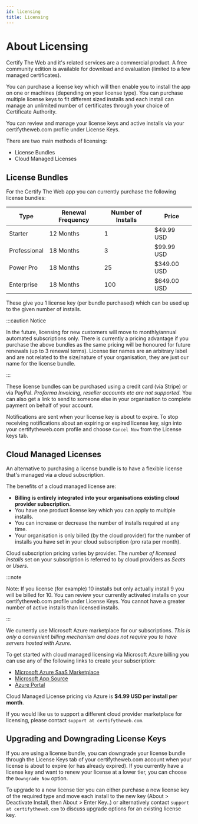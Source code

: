 ```yaml
---
id: licensing
title: Licensing
---
```


# About Licensing
Certify The Web and it's related services are a commercial product. A free community edition is available for download and evaluation (limited to a few managed certificates). 

You can purchase a license key which will then enable you to install the app on one or machines (depending on your license type). You can purchase multiple license keys to fit different sized installs and each install can manage an unlimited number of certificates through your choice of Certificate Authority.

You can review and manage your license keys and active installs via your certifytheweb.com profile under License Keys. 

There are two main methods of licensing:
- License Bundles
- Cloud Managed Licenses

## License Bundles
For the Certify The Web app you can currently purchase the following license bundles:

| Type          | Renewal Frequency | Number of Installs| Price         |
|---------------|-------------------|-------------------|---------------|
| Starter       | 12 Months         | 1                 | $49.99 USD    |
| Professional  | 18 Months         | 3                 | $99.99 USD    |
| Power Pro     | 18 Months         | 25                | $349.00 USD   |
| Enterprise    | 18 Months         | 100               | $649.00 USD   | 

These give you 1 license key (per bundle purchased) which can be used up to the given number of installs.

:::caution Notice

In the future, licensing for new customers will move to monthly/annual automated subscriptions only. There is currently a pricing advantage if you purchase the above bundles as the same pricing will be honoured for future renewals (up to 3 renewal terms).
License tier names are an arbitrary label and are not related to the size/nature of your organisation, they are just our name for the license bundle.

:::

These license bundles can be purchased using a credit card (via Stripe) or via PayPal. *Proforma Invoicing, reseller accounts etc are not supported.* You can also get a link to send to someone else in your organisation to complete payment on behalf of your account.

Notifications are sent when your license key is about to expire. To stop receiving notifications about an expiring or expired license key, sign into your certifytheweb.com profile and choose `Cancel Now` from the License keys tab.

## Cloud Managed Licenses
An alternative to purchasing a license bundle is to have a flexible license that's managed via a cloud subscription. 

The benefits of a cloud managed license are:
- **Billing is entirely integrated into your organisations existing cloud provider subscription.**
- You have one product license key which you can apply to multiple installs.
- You can increase or decrease the number of installs required at any time. 
- Your organisation is only billed (by the cloud provider) for the number of installs you have set in your cloud subscription (pro rata per month).

Cloud subscription pricing varies by provider. The *number of licensed installs* set on your subscription is referred to by cloud providers as *Seats* or *Users*.

:::note

Note: If you license (for example) 10 installs but only actually install 9 you will be billed for 10. You can review your currently activated installs on your certifytheweb.com profile under License Keys. You cannot have a greater number of active installs than licensed installs.

:::

We currently use Microsoft Azure marketplace for our subscriptions. *This is only a convenient billing mechanism and does not require you to have servers hosted with Azure.*

To get started with cloud managed licensing via Microsoft Azure billing you can use any of the following links to create your subscription: 

- [Microsoft Azure SaaS Marketplace](https://azuremarketplace.microsoft.com/en-us/marketplace/apps/webprofusionptyltd1588924351007.certifytheweb-standard-cloudlicense?tab=Overview)
- [Microsoft App Source](https://appsource.microsoft.com/en-us/product/web-apps/webprofusionptyltd1588924351007.certifytheweb-standard-cloudlicense)
- [Azure Portal](https://portal.azure.com/#create/webprofusionptyltd1588924351007.certifytheweb-standard-cloudlicense/preview)

Cloud Managed License pricing via Azure is **$4.99 USD per install per month**.

If you would like us to support a different cloud provider marketplace for licensing, please contact `support at certifytheweb.com`.

## Upgrading and Downgrading License Keys
If you are using a license bundle, you can downgrade your license bundle through the License Keys tab of your certifytheweb.com account when your license is about to expire (or has already expired). 
If you currently have a license key and want to renew your license at a lower tier, you can choose the `Downgrade Now` option. 

To upgrade to a new license tier you can either purchase a new license key of the required type and move each install to the new key (About > Deactivate Install, then About > Enter Key..) or alternatively contact `support at certifytheweb.com` to discuss upgrade options for an existing license key.